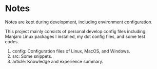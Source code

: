 # Notes

Notes are kept during development, including environment configuration.

This project mainly consists of personal develop config files including Manjaro Linux packages I installed, my dot config files, and some test codes.

1. config: Configuration files of Linux, MacOS, and Windows.
2. src: Some snippets.
3. article: Knowledge and experience summary.

